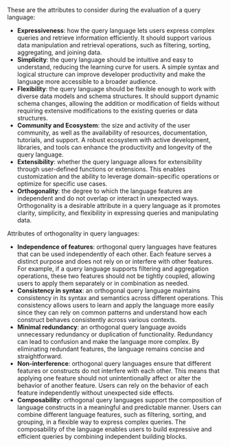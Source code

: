 These are the attributes to consider during the evaluation of a query language:

- **Expressiveness**: how the query language lets users express complex queries and retrieve information efficiently. It should support various data manipulation and retrieval operations, such as filtering, sorting, aggregating, and joining data.
- **Simplicity**: the query language should be intuitive and easy to understand, reducing the learning curve for users. A simple syntax and logical structure can improve developer productivity and make the language more accessible to a broader audience.
- **Flexibility**: the query language should be flexible enough to work with diverse data models and schema structures. It should support dynamic schema changes, allowing the addition or modification of fields without requiring extensive modifications to the existing queries or data structures.
- **Community and Ecosystem**: the size and activity of the user community, as well as the availability of resources, documentation, tutorials, and support. A robust ecosystem with active development, libraries, and tools can enhance the productivity and longevity of the query language.
- **Extensibility**: whether the query language allows for extensibility through user-defined functions or extensions. This enables customization and the ability to leverage domain-specific operations or optimize for specific use cases.
- **Orthogonality**: the degree to which the language features are independent and do not overlap or interact in unexpected ways. Orthogonality is a desirable attribute in a query language as it promotes clarity, simplicity, and flexibility in expressing queries and manipulating data.

Attributes of orthogonality in query languages:

- **Independence of features**: orthogonal query languages have features that can be used independently of each other. Each feature serves a distinct purpose and does not rely on or interfere with other features. For example, if a query language supports filtering and aggregation operations, these two features should not be tightly coupled, allowing users to apply them separately or in combination as needed.
- **Consistency in syntax**: an orthogonal query language maintains consistency in its syntax and semantics across different operations. This consistency allows users to learn and apply the language more easily since they can rely on common patterns and understand how each construct behaves consistently across various contexts.
- **Minimal redundancy**: an orthogonal query language avoids unnecessary redundancy or duplication of functionality. Redundancy can lead to confusion and make the language more complex. By eliminating redundant features, the language remains concise and straightforward.
- **Non-interference**: orthogonal query languages ensure that different features or constructs do not interfere with each other. This means that applying one feature should not unintentionally affect or alter the behavior of another feature. Users can rely on the behavior of each feature independently without unexpected side effects.
- **Composability**: orthogonal query languages support the composition of language constructs in a meaningful and predictable manner. Users can combine different language features, such as filtering, sorting, and grouping, in a flexible way to express complex queries. The composability of the language enables users to build expressive and efficient queries by combining independent building blocks.
